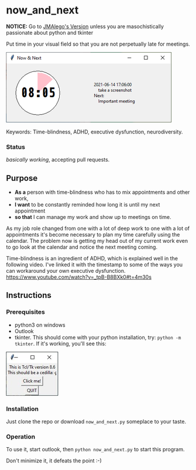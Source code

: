 # now_and_next

**NOTICE:** Go to [JMAlego's Version](https://github.com/JMAlego/NowAndNext) unless you are masochistically passionate about python and tkinter

Put time in your visual field so that you are not perpetually late for meetings.

![Screenshot](doc/img/screenshot1.png)

Keywords: Time-blindness, ADHD, executive dysfunction, neurodiversity.

### Status

 *basically working*, accepting pull requests.

## Purpose

* **As a** person with time-blindness who has to mix appointments and other work,
* **I want** to be constantly reminded how long it is until my next appointment
* **so that** I can manage my work and show up to meetings on time.

As my job role changed from one with a lot of deep work to one with a lot of appointments it's become necessary to plan my time carefully using the calendar.  The problem now is getting my head out of my current work even to go look at the calendar and notice the next meeting coming.

Time-blindness is an ingredient of ADHD, which is explained well in the following video.  I've linked it with the timestamp to some of the ways you can workaround your own executive dysfunction.  https://www.youtube.com/watch?v=_tpB-B8BXk0#t=4m30s 


## Instructions

### Prerequisites

* python3 on windows
* Outlook
* tkinter. This should come with your python installation, try: `python -m tkinter`.  If it's working, you'll see this:

![a dialog from tkinter giving the version](doc/img/tkinter.jpg)

### Installation

Just clone the repo or download `now_and_next.py` someplace to your taste.

### Operation

To use it, start outlook, then `python now_and_next.py` to start this program.  

Don't minimize it, it defeats the point :-)
